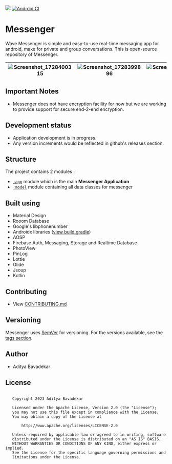 ![](https://img.shields.io/github/v/release/AdityaBavadekar/Messenger?include_prereleases&label=Messenger)
[![Android CI](https://github.com/AdityaBavadekar/Messenger/actions/workflows/android.yml/badge.svg)](https://github.com/AdityaBavadekar/Messenger-Android/actions/workflows/android.yml)

# Messenger
Wave Messenger is simple and easy-to-use real-time messaging app for android, make for private and group conversations.
This is open-source repository of Messenger.

| ![Screenshot_1728400315](https://github.com/user-attachments/assets/1f6fdc0d-2959-44c0-bcdd-93fc0a5b0a12) | ![Screenshot_1728399896](https://github.com/user-attachments/assets/219eb341-ae89-43c7-a454-a8b4528034e6) | ![Screenshot_1728399890](https://github.com/user-attachments/assets/3f8c90ea-848c-45f1-b05f-35388bb01990) | ![Screenshot_1728400318](https://github.com/user-attachments/assets/50321ef1-35c2-424e-9bd5-21ec133c0569)
| ---- | ---- | ---- | ---- |


## Important Notes
- Messenger does not have encryption facility for now but we are working to provide support for secure end-2-end encryption.

## Development status
- Application development is in progress.
- Any version increments would be reflected in github's releases section.


## Structure
The project contains 2 modules :
- [```:app```](/app) module which is the main **Messenger Application**
- [```:model```](/model) module containing all data classes for messenger


## Built using
- Material Design
- Rooom Database
- Google's libphonenumber
- Androidx libraries ([view build.gradle](/app/build.gradle))
- AOSP
- Firebase Auth, Messaging, Storage and Realtime Database
- PhotoView
- PinLog
- Lottie
- Glide
- Jsoup
- Kotlin


## Contributing
- View [CONTRIBUTING.md](/CONTRIBUTING.md)


## Versioning
Messenger uses [SemVer](http://semver.org/) for versioning. 
For the versions available, see the 
[tags section](https://github.com/AdityaBavadekar/Messenger/tags).


## Author
 - Aditya Bavadekar


## License
```

   Copyright 2023 Aditya Bavadekar

   Licensed under the Apache License, Version 2.0 (the "License");
   you may not use this file except in compliance with the License.
   You may obtain a copy of the License at

       http://www.apache.org/licenses/LICENSE-2.0

   Unless required by applicable law or agreed to in writing, software
   distributed under the License is distributed on an "AS IS" BASIS,
   WITHOUT WARRANTIES OR CONDITIONS OF ANY KIND, either express or implied.
   See the License for the specific language governing permissions and
   limitations under the License.

```
